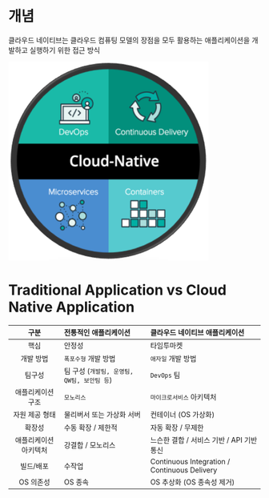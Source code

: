 개념
=====
클라우드 네이티브는 클라우드 컴퓨팅 모델의 장점을 모두 활용하는 애플리케이션을 개발하고 실행하기 위한 접근 방식
  
<img title="cloud-native" src="./images/cloud-native.png" alt="cloud-native" width="400px">

Traditional Application vs Cloud Native Application
=====
구분 | 전통적인 애플리케이션 | 클라우드 네이티브 애플리케이션
:---:|:---|:---
핵심 | 안정성 | 타임투마켓
개발 방법 | `폭포수형` 개발 방법 | `애자일` 개발 방법
팀구성 | 팀 구성 (`개발팀, 운영팀, QW팀, 보안팀 등`) | `DevOps` 팀
애플리케이션 구조 | `모노리스` | `마이크로서비스` 아키텍처
자원 제공 형태 | 물리버서 또는 가상화 서버 | 컨테이너 (OS 가상화)
확장성 | 수동 확장 / 제한적 | 자동 확장 / 무제한
애플리케이션 아키텍처 | 강결합 / 모노리스 | 느슨한 결합 / 서비스 기반 / API 기반 통신
빌드/배포 | 수작업 | Continuous Integration / Continuous Delivery
OS 의존성 | OS 종속 | OS 추상화 (OS 종속성 제거)
